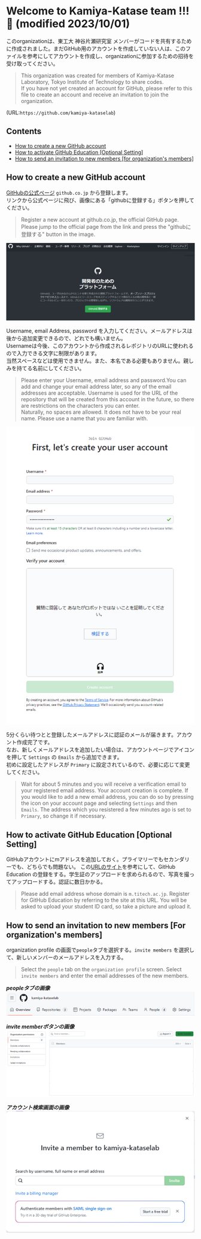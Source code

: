 # Welcome to Kamiya-Katase team !!! 🙌 (modified 2023/10/01)
このorganizationは、東工大 神谷片瀬研究室 メンバーがコードを共有するために作成されました。まだGitHub用のアカウントを作成していない人は、このファイルを参考にしてアカウントを作成し、organizationに参加するための招待を受け取ってください。
>This organization was created for members of Kamiya-Katase Laboratory, Tokyo Institute of Technology to share codes.  
>If you have not yet created an account for GitHub, please refer to this file to create an account and receive an invitation to join the organization.

(URL:```https://github.com/kamiya-kataselab```)

## Contents
- [How to create a new GitHub account](#how-to-create-a-new-gitHub-account)
- [How to activate GitHub Education [Optional Setting]](#how-to-activate-github-education-optional-setting)
- [How to send an invitation to new members [for organization's members]](#how-to-send-an-invitation-to-new-members-for-organizations-members)

## How to create a new GitHub account
[GitHubの公式ページ](https://github.co.jp/) ```github.co.jp``` から登録します。  
リンクから公式ページに飛び、画像にある「githubに登録する」ボタンを押してください。
>Register a new account at github.co.jp, the official GitHub page.  
>Please jump to the official page from the link and press the "githubに登録する" button in the image.

![公式ページの画面](/src_image/github_co_jp.png)

Username, email Address, password を入力してください。メールアドレスは後から追加変更できるので、どれでも構いません。  
Usernameは今後、このアカウントから作成されるレポジトリのURLに使われるので入力できる文字に制限があります。  
当然スペースなどは使用できません。また、本名である必要もありません。親しみを持てる名前にしてください。  
>Please enter your Username, email address and password.You can add and change your email address later, so any of the email addresses are acceptable.
>Username is used for the URL of the repository that will be created from this account in the future, so there are restrictions on the characters you can enter.  
>Naturally, no spaces are allowed. It does not have to be your real name. Please use a name that you are familiar with.  

![アカウント登録画面](/src_image/github_resister.png)

5分くらい待つとと登録したメールアドレスに認証のメールが届きます。アカウント作成完了です。  
なお、新しくメールアドレスを追加したい場合は、アカウントページでアイコンを押して ```Settings``` の ```Emails``` から追加できます。  
初めに設定したアドレスが ```Primary``` に設定されているので、必要に応じて変更してください。  
>Wait for about 5 minutes and you will receive a verification email to your registered email address. Your account creation is complete.
>If you would like to add a new email address, you can do so by pressing the icon on your account page and selecting ``Settings`` and then ``Emails``.
>The address which you resistered a few minutes ago is set to ``Primary``, so change it if necessary.

## How to activate GitHub Education [Optional Setting]
GitHubアカウントにmアドレスを追加しておく。プライマリーでもセカンダリーでも、どちらでも問題ない。
この[URLのサイト](https://qiita.com/Kobayashi2019/items/5adb9bde57691a770419)を参考にして、GitHub Education の登録をする。学生証のアップロードを求められるので、写真を撮ってアップロードする。認証に数日かかる。
>Please add email address whose domain is ```m.titech.ac.jp```.
>Register for GitHub Education by referring to the site at this URL.
>You will be asked to upload your student ID card, so take a picture and upload it.

## How to send an invitation to new members [For organization's members]
organization profile の画面で```people```タブを選択する。```invite members``` を選択して、新しいメンバーのメールアドレスを入力する。
>Select the ``people`` tab on the ``organization profile`` screen. Select ``invite members`` and enter the email addresses of the new members.

*__peopleタブの画像__*  
![peopleタブ](/src_image/people_tab.png)  
  

*__invite memberボタンの画像__*  
![invite_member](/src_image/invite_member_tab.png)  
  

*__アカウント検索画面の画像__*  
![search_emailadress](/src_image/search_account.png)    
